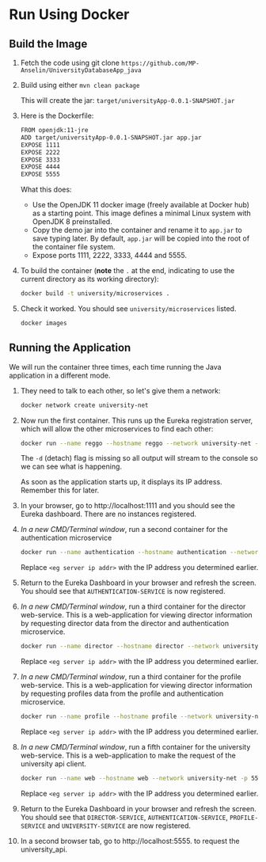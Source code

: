 # Run Using Docker

## Build the Image

1. Fetch the code using git clone `https://github.com/MP-Anselin/UniversityDatabaseApp_java`

1. Build using either `mvn clean package`

   This will create the jar: `target/universityApp-0.0.1-SNAPSHOT.jar`

1. Here is the Dockerfile:

    ```sh
    FROM openjdk:11-jre
    ADD target/universityApp-0.0.1-SNAPSHOT.jar app.jar
    EXPOSE 1111
    EXPOSE 2222
    EXPOSE 3333
    EXPOSE 4444
    EXPOSE 5555
    ```

   What this does:

    * Use the OpenJDK 11 docker image (freely available at Docker hub) as a starting point. This image defines a minimal Linux system with OpenJDK 8 preinstalled.
    * Copy the demo jar into the container and rename it to `app.jar` to save typing later.  By default, `app.jar` will be copied into the root of the container file system.
    * Expose ports 1111, 2222, 3333, 4444 and 5555.

1. To build the container (**note** the `.` at the end, indicating to use the current directory as its working directory):

    ```sh
    docker build -t university/microservices .
    ```

1. Check it worked. You should see `university/microservices` listed.

    ```sh
    docker images
    ```

## Running the Application

We will run the container three times, each time running the Java application in a different mode.

1. They need to talk to each other, so let's give them a network:

    ```sh
    docker network create university-net
    ```

1. Now run the first container. This runs up the Eureka registration server, which will allow the other microservices to find each other:
   
    ```sh
    docker run --name reggo --hostname reggo --network university-net -p 1111:1111 university/microservices java -jar app.jar reg
    ```

   The `-d` (detach) flag is missing so all output will stream to the console so we can see what is happening.

   As soon as the application starts up, it displays its IP address. Remember this for later.

1. In your browser, go to http://localhost:1111 and you should see the Eureka dashboard. There are no instances registered.

1. _In a new CMD/Terminal window_, run a second container for the authentication microservice

    ```sh
    docker run --name authentication --hostname authentication --network university-net -p 2222:2222 university/microservices java -jar app.jar authentication  --registration.server.hostname=<reg server ip addr>
    ```

   Replace `<eg server ip addr>` with the IP address you determined earlier.

1. Return to the Eureka Dashboard in your browser and refresh the screen.  You should see that `AUTHENTICATION-SERVICE` is now registered.

1. _In a new CMD/Terminal window_, run a third container for the director web-service. This is a web-application for viewing director information by requesting director data from the director and authentication microservice.

    ```sh
    docker run --name director --hostname director --network university-net -p 3333:3333 university/microservices java -jar app.jar director --registration.server.hostname=<eg server ip addr>
    ```

   Replace `<eg server ip addr>` with the IP address you determined earlier.
1. _In a new CMD/Terminal window_, run a third container for the profile web-service. This is a web-application for viewing director information by requesting profiles data from the profile and authentication microservice.

    ```sh
    docker run --name profile --hostname profile --network university-net -p 4444:4444 university/microservices java -jar app.jar profile --registration.server.hostname=<eg server ip addr>
    ```

   Replace `<eg server ip addr>` with the IP address you determined earlier.
1. _In a new CMD/Terminal window_, run a fifth container for the university web-service. This is a web-application to make the request of the university api client.

    ```sh
    docker run --name web --hostname web --network university-net -p 5555:5555 university/microservices java -jar app.jar web --registration.server.hostname=<eg server ip addr>
    ```

   Replace `<eg server ip addr>` with the IP address you determined earlier.

1. Return to the Eureka Dashboard in your browser and refresh the screen.  You should see that `DIRECTOR-SERVICE`, `AUTHENTICATION-SERVICE`, `PROFILE-SERVICE` and `UNIVERSITY-SERVICE` are now registered.

1. In a second browser tab, go to http://localhost:5555. to request the university_api.
